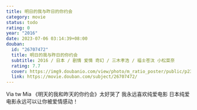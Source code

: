```yaml
---
title: 明日的我与昨日的你约会
category: movie
status: todo
rating: 0
year: "2016"
date: 2023-07-06 03:14:39+08:00
douban:
  id: "26707472"
  title: 明日的我与昨日的你约会
  subtitle: 2016 / 日本 / 剧情 爱情 奇幻 / 三木孝浩 / 福士苍汰 小松菜奈
  rating: 7.7
  cover: https://img9.doubanio.com/view/photo/m_ratio_poster/public/p2390682054.jpg
  link: https://movie.douban.com/subject/26707472/
---
```


Via tw Mia 《明天的我和昨天的你约会》太好哭了
我永远喜欢纯爱电影
日本纯爱电影永远可以让你被爱情感动！
